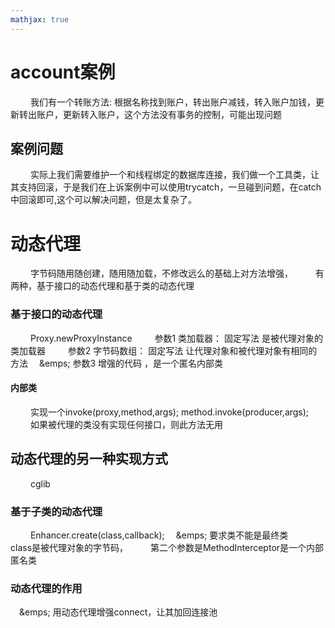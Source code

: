 ```yaml
---
mathjax: true
---
```


# account案例
&emsp;&emsp; 我们有一个转账方法: 根据名称找到账户，转出账户减钱，转入账户加钱，更新转出账户，更新转入账户，这个方法没有事务的控制，可能出现问题
## 案例问题
&emsp;&emsp; 实际上我们需要维护一个和线程绑定的数据库连接，我们做一个工具类，让其支持回滚，于是我们在上诉案例中可以使用trycatch，一旦碰到问题，在catch中回滚即可,这个可以解决问题，但是太复杂了。
<!-- more -->
# 动态代理
&emsp;&emsp; 字节码随用随创建，随用随加载，不修改远么的基础上对方法增强，
&emsp;&emsp; 有两种，基于接口的动态代理和基于类的动态代理
### 基于接口的动态代理
&emsp;&emsp; Proxy.newProxyInstance
&emsp;&emsp; 参数1 类加载器： 固定写法 是被代理对象的类加载器
&emsp;&emsp; 参数2 字节码数组： 固定写法 让代理对象和被代理对象有相同的方法
&emsp;&emps; 参数3 增强的代码 ，是一个匿名内部类
#### 内部类
&emsp;&emsp; 实现一个invoke(proxy,method,args); method.invoke(producer,args);
&emsp;&emsp; 如果被代理的类没有实现任何接口，则此方法无用
## 动态代理的另一种实现方式
&emsp;&emsp; cglib
### 基于子类的动态代理
&emsp;&emsp; Enhancer.create(class,callback);
&emsp;&emps; 要求类不能是最终类
&emsp;&emsp; class是被代理对象的字节码，
&emsp;&emsp; 第二个参数是MethodInterceptor是一个内部匿名类
### 动态代理的作用
&emsp;&emps; 用动态代理增强connect，让其加回连接池
#